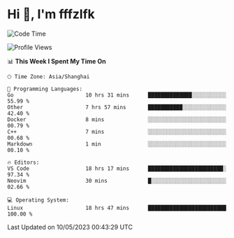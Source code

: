 # Hi 👋, I'm fffzlfk

<!--START_SECTION:waka-->
![Code Time](http://img.shields.io/badge/Code%20Time-203%20hrs%2029%20mins-blue)

![Profile Views](http://img.shields.io/badge/Profile%20Views-0-blue)

📊 **This Week I Spent My Time On** 

```text
🕑︎ Time Zone: Asia/Shanghai

💬 Programming Languages: 
Go                       10 hrs 31 mins      ██████████████░░░░░░░░░░░   55.99 % 
Other                    7 hrs 57 mins       ███████████░░░░░░░░░░░░░░   42.40 % 
Docker                   8 mins              ░░░░░░░░░░░░░░░░░░░░░░░░░   00.79 % 
C++                      7 mins              ░░░░░░░░░░░░░░░░░░░░░░░░░   00.68 % 
Markdown                 1 min               ░░░░░░░░░░░░░░░░░░░░░░░░░   00.10 % 

🔥 Editors: 
VS Code                  18 hrs 17 mins      ████████████████████████░   97.34 % 
Neovim                   30 mins             █░░░░░░░░░░░░░░░░░░░░░░░░   02.66 % 

💻 Operating System: 
Linux                    18 hrs 47 mins      █████████████████████████   100.00 % 
```


 Last Updated on 10/05/2023 00:43:29 UTC
<!--END_SECTION:waka-->
